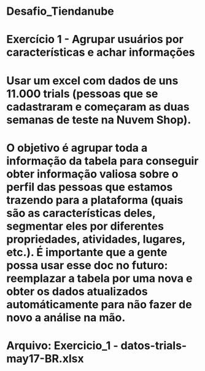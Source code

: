 # Desafio_Tiendanube
# Exercício 1 - Agrupar usuários por características e achar informações

# Usar um excel com dados de uns 11.000 trials (pessoas que se cadastraram e começaram as duas semanas de teste na Nuvem Shop).

# O objetivo é agrupar toda a informação da tabela para conseguir obter informação valiosa sobre o perfil das pessoas que estamos trazendo para a plataforma (quais são as características deles, segmentar eles por diferentes propriedades, atividades, lugares, etc.). É importante que a gente possa usar esse doc no futuro: reemplazar a tabela por uma nova e obter os dados atualizados automáticamente para não fazer de novo a análise na mão.

# Arquivo: Exercicio_1 - datos-trials-may17-BR.xlsx
